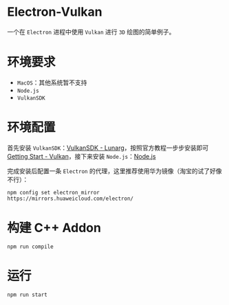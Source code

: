 # Electron-Vulkan

一个在 `Electron` 进程中使用 `Vulkan` 进行 `3D` 绘图的简单例子。

# 环境要求

* `MacOS`：其他系统暂不支持
* `Node.js`
* `VulkanSDK`

# 环境配置

首先安装 `VulkanSDK`：[VulkanSDK - Lunarg](https://vulkan.lunarg.com/sdk/home)，按照官方教程一步步安装即可 [Getting Start - Vulkan](https://vulkan.lunarg.com/doc/sdk/1.2.148.1/mac/getting_started.html)，接下来安装 `Node.js`：[Node.js](http://nodejs.cn/)

完成安装后配置一条 `Electron` 的代理，这里推荐使用华为镜像（淘宝的试了好像不行）：

```shell
npm config set electron_mirror https://mirrors.huaweicloud.com/electron/
```

# 构建 C++ Addon

```shell
npm run compile
```

# 运行

```shell
npm run start
```
